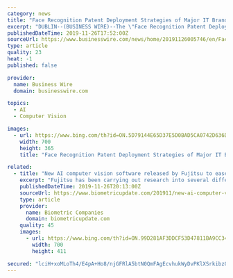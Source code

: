 ```yaml
---
category: news
title: "Face Recognition Patent Deployment Strategies of Major IT Brands, 2019 Report - ResearchAndMarkets.com"
excerpt: "DUBLIN--(BUSINESS WIRE)--The \"Face Recognition Patent Deployment Strategies of Major IT Brands\" report has been added to ResearchAndMarkets.com's offering. Face recognition combines knowledge and techniques in biology, psychology, pattern recognition, image processing, image analysis, machine vision, AI (Artificial Intelligence), and can be ..."
publishedDateTime: 2019-11-26T17:52:00Z
sourceUrl: https://www.businesswire.com/news/home/20191126005746/en/Face-Recognition-Patent-Deployment-Strategies-Major-Brands
type: article
quality: 23
heat: -1
published: false

provider:
  name: Business Wire
  domain: businesswire.com

topics:
  - AI
  - Computer Vision

images:
  - url: https://www.bing.com/th?id=ON.5D79144E65D37E5D0BAD5CA0742D636D
    width: 700
    height: 365
    title: "Face Recognition Patent Deployment Strategies of Major IT Brands, 2019 Report - ResearchAndMarkets.com"

related:
  - title: "New AI computer vision software released by Fujitsu to ease behavior recognition training"
    excerpt: "Fujitsu has been carrying out research into several different areas of computer vision, including the development of an AI technology for recognizing subtle changes in facial expression."
    publishedDateTime: 2019-11-26T20:13:00Z
    sourceUrl: https://www.biometricupdate.com/201911/new-ai-computer-vision-software-released-by-fujitsu-to-ease-behavior-recognition-training
    type: article
    provider:
      name: Biometric Companies
      domain: biometricupdate.com
    quality: 45
    images:
      - url: https://www.bing.com/th?id=ON.99D281AF3DDCF53D47811BA9CC34127E
        width: 700
        height: 411

secured: "lciH+xoMLoTh4/E4pA+Ho8/njGFRlA5btN0QmFAgEcvhukWyDvPKlXSrkibzQGX2W60FAU1bpskilQeA54UWLI1fgZCJLkEmhuGyIlrCRbRnCArvo+kV3tD0VpELpwTrLQvzcBFRb0NU+sisOEuQElNxeLNpRpDW1uI3eY6ZXLhtBmgjZb7k8IP3ai6/ktHmZJd3pLyAdftY7yiob2VkaIC85CITNC6b+vHh43TXX8c6vHcD11EdcWYdZMxQR4C1ES1sGPFbAwvcJ1bNcNt90A==;BqVJVZnDKd6wF8GQLFkWQA=="
---
```


